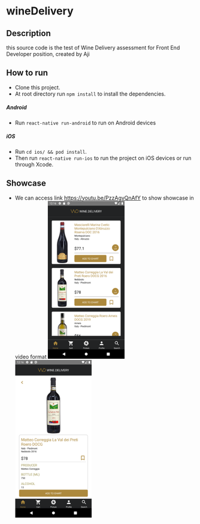 # wineDelivery

## Description
this source code is the test of Wine Delivery assessment for Front End Developer position, created by Aji

## How to run
* Clone this project.
* At root directory run `npm install` to install the dependencies.
##### Android
* Run `react-native run-android` to run on Android devices
##### iOS
* Run `cd ios/ && pod install`.
* Then run `react-native run-ios` to run the project on iOS devices or run through Xcode.

## Showcase
* We can access link https://youtu.be/PzzAgvQnAfY to show showcase in video format
<img src="Images/Image1.png" height="420"> <img src="Images/Image2.png" height="420"> 
